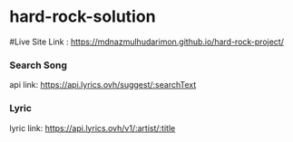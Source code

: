 # hard-rock-solution
#Live Site Link : https://mdnazmulhudarimon.github.io/hard-rock-project/
### Search Song
api link: https://api.lyrics.ovh/suggest/:searchText
### Lyric
lyric link: https://api.lyrics.ovh/v1/:artist/:title
